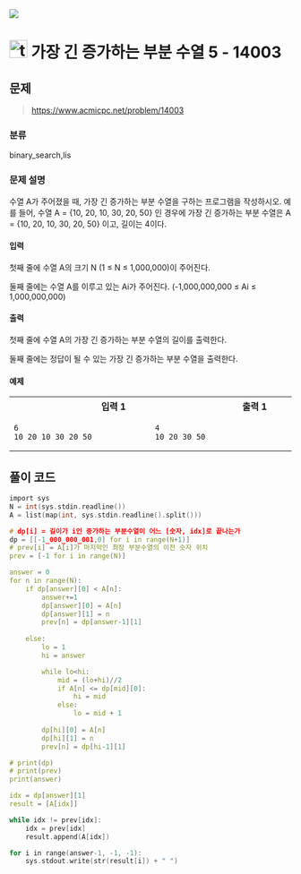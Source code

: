 <img src="https://j7b205.p.ssafy.io/assets/header/markdown_header.png" />

# <img src="https://static.solved.ac/tier_small/16.svg" alt="tier" height="32px" /> 가장 긴 증가하는 부분 수열 5 - 14003 

## 문제

> https://www.acmicpc.net/problem/14003

### 분류

binary_search,lis

### 문제 설명

수열 A가 주어졌을 때, 가장 긴 증가하는 부분 수열을 구하는 프로그램을 작성하시오.
예를 들어, 수열 A = {10, 20, 10, 30, 20, 50} 인 경우에 가장 긴 증가하는 부분 수열은 A = {10, 20, 10, 30, 20, 50} 이고, 길이는 4이다.



#### 입력

첫째 줄에 수열 A의 크기 N (1 ≤ N ≤ 1,000,000)이 주어진다.

둘째 줄에는 수열 A를 이루고 있는 Ai가 주어진다. (-1,000,000,000 ≤ Ai ≤ 1,000,000,000)



#### 출력

첫째 줄에 수열 A의 가장 긴 증가하는 부분 수열의 길이를 출력한다.

둘째 줄에는 정답이 될 수 있는 가장 긴 증가하는 부분 수열을 출력한다.



#### 예제

<table><tr><th><img width=120/>입력 1<img width=120/></th><th><img width=120/>출력 1<img width=120/></th></tr><tr><td>

```
6
10 20 10 30 20 50
```
</td><td>

```
4
10 20 30 50
```
</td></tr></table>


####

## 풀이 코드

```c
import sys
N = int(sys.stdin.readline())
A = list(map(int, sys.stdin.readline().split()))

# dp[i] = 길이가 i인 증가하는 부분수열이 어느 [숫자, idx]로 끝나는가
dp = [[-1_000_000_001,0] for i in range(N+1)]
# prev[i] = A[i]가 마지막인 최장 부분수열의 이전 숫자 위치
prev = [-1 for i in range(N)]

answer = 0
for n in range(N):
    if dp[answer][0] < A[n]:
        answer+=1
        dp[answer][0] = A[n]
        dp[answer][1] = n
        prev[n] = dp[answer-1][1]
    
    else:
        lo = 1
        hi = answer

        while lo<hi:
            mid = (lo+hi)//2
            if A[n] <= dp[mid][0]:
                hi = mid
            else:
                lo = mid + 1
                
        dp[hi][0] = A[n]
        dp[hi][1] = n
        prev[n] = dp[hi-1][1]

# print(dp)
# print(prev)
print(answer)

idx = dp[answer][1]
result = [A[idx]]

while idx != prev[idx]:
    idx = prev[idx]
    result.append(A[idx])

for i in range(answer-1, -1, -1):
    sys.stdout.write(str(result[i]) + " ")


```
